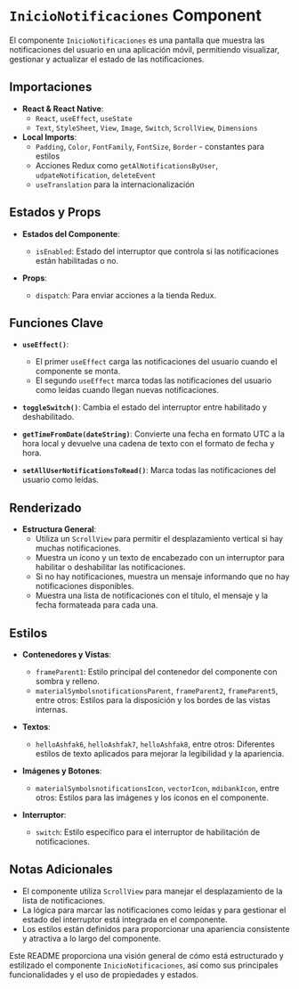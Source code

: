 # `InicioNotificaciones` Component

El componente `InicioNotificaciones` es una pantalla que muestra las notificaciones del usuario en una aplicación móvil, permitiendo visualizar, gestionar y actualizar el estado de las notificaciones.

## Importaciones

- **React & React Native**:
  - `React`, `useEffect`, `useState`
  - `Text`, `StyleSheet`, `View`, `Image`, `Switch`, `ScrollView`, `Dimensions`
- **Local Imports**:
  - `Padding`, `Color`, `FontFamily`, `FontSize`, `Border` - constantes para estilos
  - Acciones Redux como `getAlNotificationsByUser`, `udpateNotification`, `deleteEvent`
  - `useTranslation` para la internacionalización

## Estados y Props

- **Estados del Componente**:
  - `isEnabled`: Estado del interruptor que controla si las notificaciones están habilitadas o no.
  
- **Props**:
  - `dispatch`: Para enviar acciones a la tienda Redux.

## Funciones Clave

- **`useEffect()`**:
  - El primer `useEffect` carga las notificaciones del usuario cuando el componente se monta.
  - El segundo `useEffect` marca todas las notificaciones del usuario como leídas cuando llegan nuevas notificaciones.

- **`toggleSwitch()`**: Cambia el estado del interruptor entre habilitado y deshabilitado.

- **`getTimeFromDate(dateString)`**: Convierte una fecha en formato UTC a la hora local y devuelve una cadena de texto con el formato de fecha y hora.

- **`setAllUserNotificationsToRead()`**: Marca todas las notificaciones del usuario como leídas.

## Renderizado

- **Estructura General**:
  - Utiliza un `ScrollView` para permitir el desplazamiento vertical si hay muchas notificaciones.
  - Muestra un ícono y un texto de encabezado con un interruptor para habilitar o deshabilitar las notificaciones.
  - Si no hay notificaciones, muestra un mensaje informando que no hay notificaciones disponibles.
  - Muestra una lista de notificaciones con el título, el mensaje y la fecha formateada para cada una.

## Estilos

- **Contenedores y Vistas**:
  - `frameParent1`: Estilo principal del contenedor del componente con sombra y relleno.
  - `materialSymbolsnotificationsParent`, `frameParent2`, `frameParent5`, entre otros: Estilos para la disposición y los bordes de las vistas internas.

- **Textos**:
  - `helloAshfak6`, `helloAshfak7`, `helloAshfak8`, entre otros: Diferentes estilos de texto aplicados para mejorar la legibilidad y la apariencia.

- **Imágenes y Botones**:
  - `materialSymbolsnotificationsIcon`, `vectorIcon`, `mdibankIcon`, entre otros: Estilos para las imágenes y los íconos en el componente.

- **Interruptor**:
  - `switch`: Estilo específico para el interruptor de habilitación de notificaciones.

## Notas Adicionales

- El componente utiliza `ScrollView` para manejar el desplazamiento de la lista de notificaciones.
- La lógica para marcar las notificaciones como leídas y para gestionar el estado del interruptor está integrada en el componente.
- Los estilos están definidos para proporcionar una apariencia consistente y atractiva a lo largo del componente.

Este README proporciona una visión general de cómo está estructurado y estilizado el componente `InicioNotificaciones`, así como sus principales funcionalidades y el uso de propiedades y estados.
